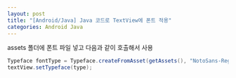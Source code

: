 ```yaml
---
layout: post
title: "[Android/Java] Java 코드로 TextView에 폰트 적용"
categories: Android Java
---
```


assets 폴더에 폰트 파일 넣고 다음과 같이 호출해서 사용
```java
Typeface fontType = Typeface.createFromAsset(getAssets(), "NotoSans-Regular.ttf");
textView.setTypeface(type);
```